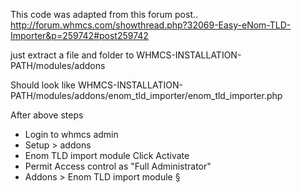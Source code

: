 This code was adapted from this forum post.. http://forum.whmcs.com/showthread.php?32069-Easy-eNom-TLD-Importer&p=259742#post259742

just extract a file and folder to WHMCS-INSTALLATION-PATH/modules/addons

Should look like WHMCS-INSTALLATION-PATH/modules/addons/enom_tld_importer/enom_tld_importer.php

After above steps

- Login to whmcs admin
- Setup > addons
- Enom TLD import module Click Activate
- Permit Access control as "Full Administrator"
- Addons > Enom TLD import module
§
